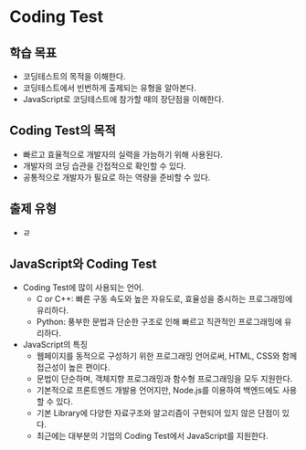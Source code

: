 # Coding Test

## 학습 목표

- 코딩테스트의 목적을 이해한다.
- 코딩테스트에서 빈번하게 출제되는 유형을 알아본다.
- JavaScript로 코딩테스트에 참가할 때의 장단점을 이해한다.

## Coding Test의 목적

- 빠르고 효율적으로 개발자의 실력을 가늠하기 위해 사용된다.
- 개발자의 코딩 습관을 간접적으로 확인할 수 있다.
- 공통적으로 개발자가 필요로 하는 역량을 준비할 수 있다.

## 출제 유형

- ㄹ

## JavaScript와 Coding Test

- Coding Test에 많이 사용되는 언어.
  - C or C++: 빠른 구동 속도와 높은 자유도로, 효율성을 중시하는 프로그래밍에 유리하다.
  - Python: 풍부한 문법과 단순한 구조로 인해 빠르고 직관적인 프로그래밍에 유리하다.
- JavaScript의 특징
  - 웹페이지를 동적으로 구성하기 위한 프로그래밍 언어로써, HTML, CSS와 함께 접근성이 높은 편이다.
  - 문법이 단순하며, 객체지향 프로그래밍과 함수형 프로그래밍을 모두 지원한다.
  - 기본적으로 프론트엔드 개발용 언어지만, Node.js를 이용하여 백엔드에도 사용할 수 있다.
  - 기본 Library에 다양한 자료구조와 알고리즘이 구현되어 있지 않은 단점이 있다.
  - 최근에는 대부분의 기업의 Coding Test에서 JavaScript를 지원한다.

